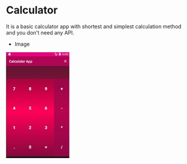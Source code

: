 # Calculator

It is a basic calculator app with shortest and simplest calculation method and you don't need any API.
 
* Image  
  
![](snapshots/1.jpg)